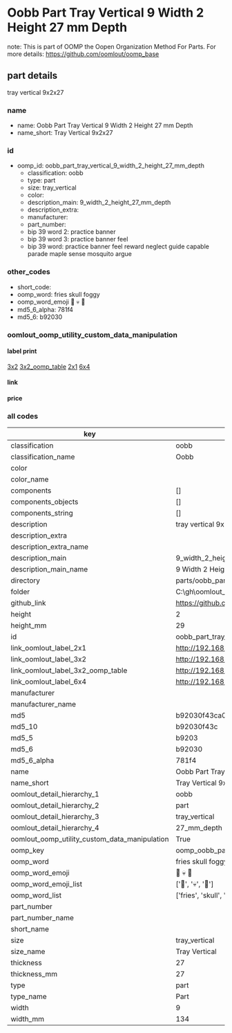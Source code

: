 # Oobb Part Tray Vertical 9 Width 2 Height 27 mm Depth  

note: This is part of OOMP the Oopen Organization Method For Parts. For more details: https://github.com/oomlout/oomp_base

##  part details
  



tray vertical 9x2x27



### name
* name: Oobb Part Tray Vertical 9 Width 2 Height 27 mm Depth
* name_short: Tray Vertical 9x2x27 
### id
* oomp_id: oobb_part_tray_vertical_9_width_2_height_27_mm_depth
  * classification: oobb
  * type: part
  * size: tray_vertical
  * color: 
  * description_main: 9_width_2_height_27_mm_depth
  * description_extra: 
  * manufacturer: 
  * part_number: 
  * bip 39 word 2: practice banner
  * bip 39 word 3: practice banner feel
  * bip 39 word: practice banner feel reward neglect guide capable parade maple sense mosquito argue

### other_codes
* short_code: 
* oomp_word: fries skull foggy
* oomp_word_emoji :fries: :skull: :foggy:
* md5_6_alpha: 781f4
* md5_6: b92030






### oomlout_oomp_utility_custom_data_manipulation
#### label print
[3x2](http://192.168.1.245:1112/?label=oomp%20781f4)
[3x2_oomp_table](http://192.168.1.108:1112/?label=oomp%20781f4)
[2x1](http://192.168.1.242:1112/?label=oomp%20781f4)
[6x4](http://192.168.1.55:1112/?label=oomp%20781f4)    

#### link

                              

#### price







### all codes 
| key | value |  
| --- | --- |  
| classification | oobb |  
| classification_name | Oobb |  
| color |  |  
| color_name |  |  
| components | [] |  
| components_objects | [] |  
| components_string | [] |  
| description | tray vertical 9x2x27 |  
| description_extra |  |  
| description_extra_name |  |  
| description_main | 9_width_2_height_27_mm_depth |  
| description_main_name | 9 Width 2 Height 27 mm Depth |  
| directory | parts/oobb_part_tray_vertical_9_width_2_height_27_mm_depth |  
| folder | C:\gh\oomlout_oobb_version_4_generated_parts\parts\oobb_part_tray_vertical_9_width_2_height_27_mm_depth |  
| github_link | https://github.com/oomlout/oomlout_oomp_part_src/tree/main/parts/oobb_part_tray_vertical_9_width_2_height_27_mm_depth |  
| height | 2 |  
| height_mm | 29 |  
| id | oobb_part_tray_vertical_9_width_2_height_27_mm_depth |  
| link_oomlout_label_2x1 | http://192.168.1.242:1112/?label=oomp%20781f4 |  
| link_oomlout_label_3x2 | http://192.168.1.245:1112/?label=oomp%20781f4 |  
| link_oomlout_label_3x2_oomp_table | http://192.168.1.108:1112/?label=oomp%20781f4 |  
| link_oomlout_label_6x4 | http://192.168.1.55:1112/?label=oomp%20781f4 |  
| manufacturer |  |  
| manufacturer_name |  |  
| md5 | b92030f43ca0043d9e4a0b8aa984954b |  
| md5_10 | b92030f43c |  
| md5_5 | b9203 |  
| md5_6 | b92030 |  
| md5_6_alpha | 781f4 |  
| name | Oobb Part Tray Vertical 9 Width 2 Height 27 mm Depth |  
| name_short | Tray Vertical 9x2x27  |  
| oomlout_detail_hierarchy_1 | oobb |  
| oomlout_detail_hierarchy_2 | part |  
| oomlout_detail_hierarchy_3 | tray_vertical |  
| oomlout_detail_hierarchy_4 | 27_mm_depth |  
| oomlout_oomp_utility_custom_data_manipulation | True |  
| oomp_key | oomp_oobb_part_tray_vertical_9_width_2_height_27_mm_depth |  
| oomp_word | fries skull foggy |  
| oomp_word_emoji | :fries: :skull: :foggy: |  
| oomp_word_emoji_list | [':fries:', ':skull:', ':foggy:'] |  
| oomp_word_list | ['fries', 'skull', 'foggy'] |  
| part_number |  |  
| part_number_name |  |  
| short_name |  |  
| size | tray_vertical |  
| size_name | Tray Vertical |  
| thickness | 27 |  
| thickness_mm | 27 |  
| type | part |  
| type_name | Part |  
| width | 9 |  
| width_mm | 134 |  

